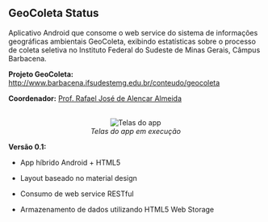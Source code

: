## GeoColeta Status

Aplicativo Android que consome o web service do sistema de informações geográficas ambientais GeoColeta, exibindo estatísticas sobre o processo de coleta seletiva no  Instituto Federal do Sudeste de Minas Gerais, Câmpus Barbacena.

__Projeto GeoColeta:__ <a href="http://www.barbacena.ifsudestemg.edu.br/conteudo/geocoleta" target="_blank">http://www.barbacena.ifsudestemg.edu.br/conteudo/geocoleta</a>

__Coordenador:__ <a href="http://lattes.cnpq.br/3995585094514614" target="_blank">Prof. Rafael José de Alencar Almeida</a>


<p align="center">
    <br />
    <img src="https://raw.githubusercontent.com/rafjaa/geocoleta.status/master/samples/telas_geocoleta_status.jpg" alt="Telas do app" />
    <br />
    <em>Telas do app em execução</em>
</p>

__Versão 0.1:__

- App híbrido Android + HTML5

- Layout baseado no material design

- Consumo de web service RESTful

- Armazenamento de dados utilizando HTML5 Web Storage
